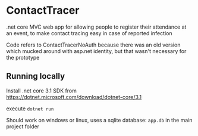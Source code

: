 # ContactTracer
.net core MVC web app for allowing people to register their attendance at an event, to make contact tracing easy in case of reported infection

Code refers to ContactTracerNoAuth because there was an old version which mucked around with asp.net identity, but that wasn't necessary for the prototype


## Running locally

Install .net core 3.1 SDK from https://dotnet.microsoft.com/download/dotnet-core/3.1

execute `dotnet run`

Should work on windows or linux, uses a sqlite database: `app.db` in the main project folder

